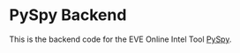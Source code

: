 # PySpy Backend

This is the backend code for the EVE Online Intel Tool [PySpy](https://github.com/Eve-PySpy/PySpy).
